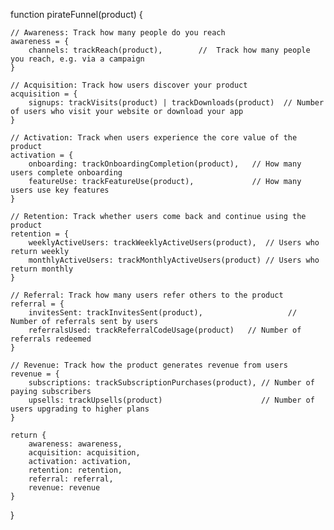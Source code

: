 function pirateFunnel(product) {

    // Awareness: Track how many people do you reach 
    awareness = {
        channels: trackReach(product),        //  Track how many people you reach, e.g. via a campaign
    }
    
    // Acquisition: Track how users discover your product
    acquisition = {
        signups: trackVisits(product) | trackDownloads(product)  // Number of users who visit your website or download your app 
    }
    
    // Activation: Track when users experience the core value of the product
    activation = {
        onboarding: trackOnboardingCompletion(product),   // How many users complete onboarding
        featureUse: trackFeatureUse(product),             // How many users use key features
    }
    
    // Retention: Track whether users come back and continue using the product
    retention = {
        weeklyActiveUsers: trackWeeklyActiveUsers(product),  // Users who return weekly
        monthlyActiveUsers: trackMonthlyActiveUsers(product) // Users who return monthly
    }
   
    // Referral: Track how many users refer others to the product
    referral = {
        invitesSent: trackInvitesSent(product),                   // Number of referrals sent by users
        referralsUsed: trackReferralCodeUsage(product)   // Number of referrals redeemed
    }
    
    // Revenue: Track how the product generates revenue from users
    revenue = {
        subscriptions: trackSubscriptionPurchases(product), // Number of paying subscribers
        upsells: trackUpsells(product)                      // Number of users upgrading to higher plans
    }
    
    return {
        awareness: awareness,
        acquisition: acquisition,
        activation: activation,
        retention: retention,
        referral: referral,
        revenue: revenue
    }
}
